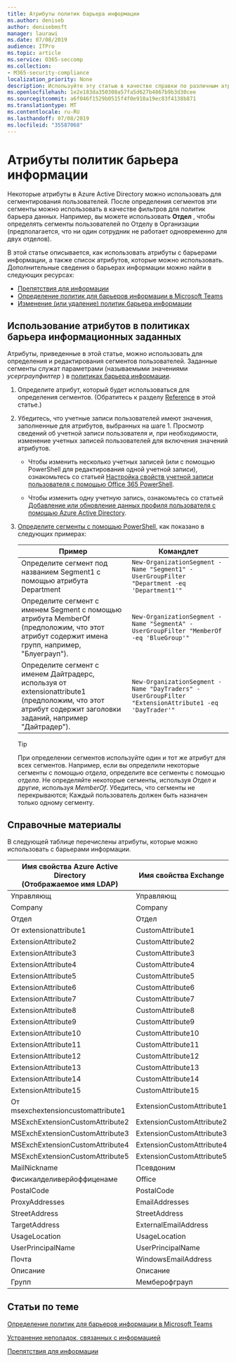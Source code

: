 ```yaml
---
title: Атрибуты политик барьера информации
ms.author: deniseb
author: denisebmsft
manager: laurawi
ms.date: 07/08/2019
audience: ITPro
ms.topic: article
ms.service: O365-seccomp
ms.collection:
- M365-security-compliance
localization_priority: None
description: Используйте эту статью в качестве справки по различным атрибутам, которые можно использовать в политиках барьера информации.
ms.openlocfilehash: 1e2e183da350308a57fa5d627b4867b9b3d30cee
ms.sourcegitcommit: a6f046f1529b0515f4f0e918a19ec83f4138b871
ms.translationtype: MT
ms.contentlocale: ru-RU
ms.lasthandoff: 07/08/2019
ms.locfileid: "35587068"
---
```

# <a name="attributes-for-information-barrier-policies"></a>Атрибуты политик барьера информации

Некоторые атрибуты в Azure Active Directory можно использовать для сегментирования пользователей. После определения сегментов эти сегменты можно использовать в качестве фильтров для политик барьера данных. Например, вы можете использовать **Отдел** , чтобы определять сегменты пользователей по Отделу в Организации (предполагается, что ни один сотрудник не работает одновременно для двух отделов). 

В этой статье описывается, как использовать атрибуты с барьерами информации, а также список атрибутов, которые можно использовать. Дополнительные сведения о барьерах информации можно найти в следующих ресурсах:
- [Препятствия для информации](information-barriers.md)
- [Определение политик для барьеров информации в Microsoft Teams](information-barriers-policies.md)
- [Изменение (или удаление) политик барьера информации](information-barriers-edit-segments-policies.md.md)

## <a name="how-to-use-attributes-in-information-barrier-policies"></a>Использование атрибутов в политиках барьера информационных заданных

Атрибуты, приведенные в этой статье, можно использовать для определения и редактирования сегментов пользователей. Заданные сегменты служат параметрами (называемыми значениями *усерграупфилтер* ) в [политиках барьера информации](information-barriers-policies.md).

1. Определите атрибут, который будет использоваться для определения сегментов. (Обратитесь к разделу [Reference](#reference) в этой статье.)

2. Убедитесь, что учетные записи пользователей имеют значения, заполненные для атрибутов, выбранных на шаге 1. Просмотр сведений об учетной записи пользователя и, при необходимости, изменение учетных записей пользователей для включения значений атрибутов. 

    - Чтобы изменить несколько учетных записей (или с помощью PowerShell для редактирования одной учетной записи), ознакомьтесь со статьей [Настройка свойств учетной записи пользователя с помощью Office 365 PowerShell](https://docs.microsoft.com/office365/enterprise/powershell/configure-user-account-properties-with-office-365-powershell).

    - Чтобы изменить одну учетную запись, ознакомьтесь со статьей [Добавление или обновление данных профиля пользователя с помощью Azure Active Directory](https://docs.microsoft.com/azure/active-directory/fundamentals/active-directory-users-profile-azure-portal).

3. [Определите сегменты с помощью PowerShell](information-barriers-policies.md#define-segments-using-powershell), как показано в следующих примерах:

    |Пример  |Командлет  |
    |---------|---------|
    |Определите сегмент под названием Segment1 с помощью атрибута Department     | `New-OrganizationSegment -Name "Segment1" -UserGroupFilter "Department -eq 'Department1'"`        |
    |Определите сегмент с именем Segment с помощью атрибута MemberOf (предположим, что этот атрибут содержит имена групп, например, "Блуеграуп").     | `New-OrganizationSegment -Name "SegmentA" -UserGroupFilter "MemberOf -eq 'BlueGroup'"`        |
    |Определите сегмент с именем Дайтрадерс, используя от extensionattribute1 (предположим, что этот атрибут содержит заголовки заданий, например "Дайтрадер").|`New-OrganizationSegment -Name "DayTraders" -UserGroupFilter "ExtensionAttribute1 -eq 'DayTrader'"` |

    > [!TIP]
    > При определении сегментов используйте один и тот же атрибут для всех сегментов. Например, если вы определили некоторые сегменты с помощью *отдела*, определите все сегменты с помощью *отдела*. Не определяйте некоторые сегменты, используя *Отдел* и другие, используя *MemberOf*. Убедитесь, что сегменты не перекрываются; Каждый пользователь должен быть назначен только одному сегменту. 

## <a name="reference"></a>Справочные материалы

В следующей таблице перечислены атрибуты, которые можно использовать с барьерами информации.

|Имя свойства Azure Active Directory<br/>(Отображаемое имя LDAP)  |Имя свойства Exchange  |
|---------|---------|
|Управляющ       | Управляющ        |
|Company     |Company         |
|Отдел     |Отдел         |
|От extensionattribute1 |CustomAttribute1  |
|ExtensionAttribute2 |CustomAttribute2  |
|ExtensionAttribute3 |CustomAttribute3  |
|ExtensionAttribute4 |CustomAttribute4  |
|ExtensionAttribute5 |CustomAttribute5  |
|ExtensionAttribute6 |CustomAttribute6  |
|ExtensionAttribute7 |CustomAttribute7  |
|ExtensionAttribute8 |CustomAttribute8  |
|ExtensionAttribute9 |CustomAttribute9  |
|ExtensionAttribute10 |CustomAttribute10  |
|ExtensionAttribute11 |CustomAttribute11  |
|ExtensionAttribute12 |CustomAttribute12  |
|ExtensionAttribute13 |CustomAttribute13  |
|ExtensionAttribute14 |CustomAttribute14  |
|ExtensionAttribute15 |CustomAttribute15  |
|От msexchextensioncustomattribute1 |ExtensionCustomAttribute1 |
|MSExchExtensionCustomAttribute2 |ExtensionCustomAttribute2 |
|MSExchExtensionCustomAttribute3 |ExtensionCustomAttribute3 |
|MSExchExtensionCustomAttribute4 |ExtensionCustomAttribute4 |
|MSExchExtensionCustomAttribute5 |ExtensionCustomAttribute5 |
|MailNickname |Псевдоним |
|Фисикалделиверйоффиценаме |Office |
|PostalCode |PostalCode |
|ProxyAddresses |EmailAddresses |
|StreetAddress |StreetAddress |
|TargetAddress |ExternalEmailAddress |
|UsageLocation |UsageLocation |
|UserPrincipalName  |UserPrincipalName  |
|Почта   |WindowsEmailAddress    |
|Описание    |Описание    |
|Групп   |Мемберофграуп  |

## <a name="related-topics"></a>Статьи по теме

[Определение политик для барьеров информации в Microsoft Teams](information-barriers-policies.md)

[Устранение неполадок, связанных с информацией](information-barriers-troubleshooting.md)

[Препятствия для информации](information-barriers.md)



